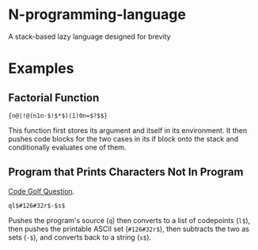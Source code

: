 # N-programming-language
A stack-based lazy language designed for brevity

# Examples

## Factorial Function

```N
{n@|!@(n1n-$!$*$)(1)0n=$?$$}
```

This function first stores its argument and itself in its environment. It then pushes code blocks for the two cases in its if block onto the stack and conditionally evaluates one of them.

## Program that Prints Characters Not In Program

[Code Golf Question](http://codegolf.stackexchange.com/questions/12368/print-every-character-your-program-doesnt-have/12373).

```N
ql$#126#32r$-$s$
```

Pushes the program's source (`q`) then converts to a list of codepoints (`l$`), then pushes the printable ASCII set (`#126#32r$`), then subtracts the two as sets (`-$`), and converts back to a string (`s$`).
